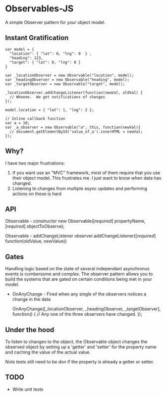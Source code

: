 Observables-JS
==============

A simple Observer pattern for *your* object model. 

Instant Gratification
---------------------

    var model = {
      "location": { "lat": 0, "lng": 0  } ,
      "heading": 123,
      "target": { "lat": 0, "lng": 0 }
    }

    var _locationObserver = new Observable("location", model);
    var _headingObserver = new Observable("heading", model);
    var _targetObserver = new Observable("target", model);

    _locationObserver.addChangeListener(function(newVal, oldVal) {
      // Wheeee.  We get notifications of changes
    });

    model.location = { "lat": 1, "lng": 2 }; 

    // Inline callback function
    var a = 10;
    var _a_observer = new Observable("a", this, function(newVal){ 
      // document.getElementById('value_of_a').innerHTML = newVal;
    });

Why?
----

I have two major frustrations:

1.   If you want use an "MVC" framework,  most of them require that you use
     their object model.  This frustrates me.  I just want to know when data has changed.
2.   Listening to changes from multiple async updates and performing actions on these
     is hard 

API
---

Observable - *constructor* 
    new Observable([*required*] propertyName, [*required*] objectToObserve);

Observable - addChangeListener 
    observer.addChangeListener([*required*] function(oldValue, newValue))

Gates
-----

Handling logic based on the state of several independant asynchronus events is 
cumbersome and complex.  The observer pattern allows you to build the systems 
that are gated on certain conditions being met in your model.

*   OnAnyChange - Fired when any single of the observers notices a change in the
    data 

    OnAnyChange([_locationObserver, _headingObserver, _targetObserver], function() {
        // Any one of the three observers have changed.
    });

Under the hood
--------------

To listen to changes to the object, the Observable object changes the
observed object by setting up a 'getter' and 'setter'  for the property name
and caching the value of the actual value.

*Note* tests still need to be don if the property is already a getter or setter.  

TODO
----
- Write unit tests
